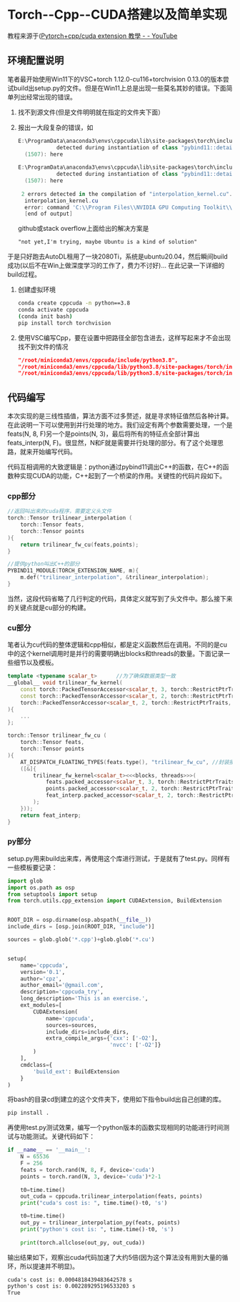 # Torch--Cpp--CUDA搭建以及简单实现

教程来源于([Pytorch+cpp/cuda extension 教學 - - YouTube](https://www.youtube.com/watch?v=l_Rpk6CRJYI&list=PLDV2CyUo4q-LKuiNltBqCKdO9GH4SS_ec)

## 环境配置说明

笔者最开始使用Win11下的VSC+torch 1.12.0-cu116+torchvision 0.13.0的版本尝试build出setup.py的文件。但是在Win11上总是出现一些莫名其妙的错误。下面简单列出经常出现的错误。

1. 找不到源文件(但是文件明明就在指定的文件夹下面）

2. 报出一大段复杂的错误，如

   ```powershell
   E:\ProgramData\anaconda3\envs\cppcuda\lib\site-packages\torch\include\pybind11\cast.h(1429): error: too few arguments for template template parameter "Tuple"
               detected during instantiation of class "pybind11::detail::tuple_caster<Tuple, Ts...> [with Tuple=std::pair, Ts=<T1, T2>]"
     (1507): here
     
   E:\ProgramData\anaconda3\envs\cppcuda\lib\site-packages\torch\include\pybind11\cast.h(1503): error: too few arguments for template template parameter "Tuple"
               detected during instantiation of class "pybind11::detail::tuple_caster<Tuple, Ts...> [with Tuple=std::pair, Ts=<T1, T2>]"
     (1507): here
    
    2 errors detected in the compilation of "interpolation_kernel.cu".
     interpolation_kernel.cu
     error: command 'C:\\Program Files\\NVIDIA GPU Computing Toolkit\\CUDA\\v11.6\\bin\\nvcc.exe' failed with exit code 1
     [end of output]
   ```

   github或stack overflow上面给出的解决方案是

   ```tex
   "not yet,I'm trying, maybe Ubuntu is a kind of solution"
   ```

于是只好跑去AutoDL租用了一块2080Ti，系统是ubuntu20.04，然后瞬间build成功(以后不在Win上做深度学习的工作了，费力不讨好)... 在此记录一下详细的build过程。

1. 创建虚拟环境

   ```bash
   conda create cppcuda -n python==3.8
   conda activate cppcuda
   (conda init bash)
   pip install torch torchvision
   ```

2. 使用VSC编写Cpp，要在设置中把路径全部包含进去，这样写起来才不会出现找不到文件的情况

   ```json
   "/root/miniconda3/envs/cppcuda/include/python3.8",
   "/root/miniconda3/envs/cppcuda/lib/python3.8/site-packages/torch/include",
   "/root/miniconda3/envs/cppcuda/lib/python3.8/site-packages/torch/include/torch/csrc/api/include"
   ```

## 代码编写

本次实现的是三线性插值，算法方面不过多赘述，就是寻求特征值然后各种计算。在此说明一下可以使用到并行处理的地方。我们设定有两个参数需要处理，一个是feats(N, 8, F)另一个是points(N, 3)，最后将所有的特征点全部计算出feats_interp(N, F)。很显然，N和F就是需要并行处理的部分。有了这个处理思路，就来开始编写代码。

代码互相调用的大致逻辑是：python通过pybind11调出C++的函数，在C++的函数种实现CUDA的功能，C++起到了一个桥梁的作用。关键性的代码片段如下。

### cpp部分

```c++
//返回叫出来的cuda程序，需要定义头文件
torch::Tensor trilinear_interpolation (
    torch::Tensor feats,
    torch::Tensor points
){
    return trilinear_fw_cu(feats,points); 
}

//提供python叫出C++的部分
PYBIND11_MODULE(TORCH_EXTENSION_NAME, m){
    m.def("trilinear_interpolation", &trilinear_interpolation);
}
```

当然，这段代码省略了几行判定的代码，具体定义就写到了头文件中。那么接下来的关键点就是cu部分的构建。

### cu部分

笔者认为cu代码的整体逻辑和cpp相似，都是定义函数然后在调用。不同的是cu中的这个kernel调用时是并行的需要明确出blocks和threads的数量。下面记录一些细节以及模板。

```c++
template <typename scalar_t>      //为了确保数据类型一致
__global__ void trilinear_fw_kernel(
    const torch::PackedTensorAccessor<scalar_t, 3, torch::RestrictPtrTraits, size_t> feats,      //feats -> (N, 8, F)
    const torch::PackedTensorAccessor<scalar_t, 2, torch::RestrictPtrTraits, size_t> points,    //points -> (N, 3)
    torch::PackedTensorAccessor<scalar_t, 2, torch::RestrictPtrTraits, size_t> feat_interp      //feat_interp -> (N, F) 由于void因此需要传入结果，类似于双指针的例子。
){
	...
};

torch::Tensor trilinear_fw_cu (
    torch::Tensor feats,
    torch::Tensor points
){
    AT_DISPATCH_FLOATING_TYPES(feats.type(), "trilinear_fw_cu", //封装接口，调出核函数，函数名称和这个函数定义的一致
    ([&]{
        trilinear_fw_kernel<scalar_t><<<blocks, threads>>>(
            feats.packed_accessor<scalar_t, 3, torch::RestrictPtrTraits, size_t>(),  //数据类型， 维度， 不会和其他变量有交集
            points.packed_accessor<scalar_t, 2, torch::RestrictPtrTraits, size_t>(),
            feat_interp.packed_accessor<scalar_t, 2, torch::RestrictPtrTraits, size_t>() 
        );
    }));
    return feat_interp;
}
```

### py部分

setup.py用来build出来库，再使用这个库进行测试，于是就有了test.py。同样有一些模板要记录：

```python
import glob
import os.path as osp
from setuptools import setup
from torch.utils.cpp_extension import CUDAExtension, BuildExtension


ROOT_DIR = osp.dirname(osp.abspath(__file__))
include_dirs = [osp.join(ROOT_DIR, "include")]

sources = glob.glob('*.cpp')+glob.glob('*.cu')


setup(
    name='cppcuda',
    version='0.1',
    author='cpz',
    author_email='@gmail.com',
    description='cppcuda_try',
    long_description='This is an exercise.',
    ext_modules=[
        CUDAExtension(
            name='cppcuda',
            sources=sources,
            include_dirs=include_dirs,
            extra_compile_args={'cxx': ['-O2'],
                                'nvcc': ['-O2']}
        )
    ],
    cmdclass={
        'build_ext': BuildExtension
    }
)
```

将bash的目录cd到建立的这个文件夹下，使用如下指令build出自己创建的库。

```bash
pip install .
```

再使用test.py测试效果，编写一个python版本的函数实现相同的功能进行时间测试与功能测试。关键代码如下：

```python
if __name__ == '__main__':
    N = 65536
    F = 256
    feats = torch.rand(N, 8, F, device='cuda')
    points = torch.rand(N, 3, device='cuda')*2-1
    
    t0=time.time()
    out_cuda = cppcuda.trilinear_interpolation(feats, points)
    print("cuda's cost is: ", time.time()-t0, 's')

    t0=time.time()
    out_py = trilinear_interpolation_py(feats, points)
    print("python's cost is: ", time.time()-t0, 's')
    
    print(torch.allclose(out_py, out_cuda))
```

输出结果如下，观察出cuda代码加速了大约5倍(因为这个算法没有用到大量的循环，所以提速并不明显)。

```tex
cuda's cost is: 0.0004818439483642578 s
python's cost is: 0.002289295196533203 s
True
```

